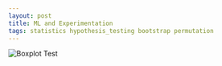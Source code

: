 ```yaml
---
layout: post
title: ML and Experimentation
tags: statistics hypothesis_testing bootstrap permutation
---
```


![Boxplot Test]('../statistical_analyses/assets/Boxplot.svg')
